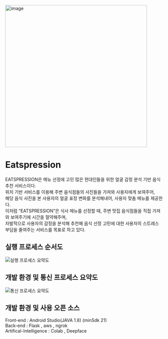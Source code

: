 <img width="452" alt="image" src="https://user-images.githubusercontent.com/75569293/173235033-ca2b9e85-a9b7-4bba-ad4c-47353dba8b4d.png"></img>
# Eatspression
EATSPRESSION은 메뉴 선정에 고민 많은 현대인들을 위한 얼굴 감정 분석 기반 음식 추천 서비스이다.<br>
위치 기반 서비스를 이용해 주변 음식점들의 사진들을 가져와 사용자에게 보여주어,<br> 해당 음식 사진을 본 사용자의 얼굴 표정 변화를 분석해내어, 사용자 맞춤 메뉴를 제공한다.<br>
이처럼 “EATSPRESSION”은 식사 메뉴를 선정할 때, 주변 맛집 음식점들을 직접 가져와 보여주기에 시간을 절약해주며, <br>자발적으로 사용자의 감정을 분석해 추천해 음식 선정 고민에 대한 사용자의 스트레스 부담을 줄여주는 서비스를 목표로 하고 있다.<br>
## 실행 프로세스 순서도
![실행 프로세스 요약도](https://i.ibb.co/JswYBvV/2.png)
## 개발 환경 및 통신 프로세스 요약도
![통신 프로세스 요약도](https://i.ibb.co/dDxkkhS/1.png)
## 개발 환경 및 사용 오픈 소스
Front-end : Android Studio(JAVA 1.8) (minSdk 21)<br>
Back-end : Flask , aws , ngrok<br>
Artifical-Intelligence : Colab , Deepface<br>
